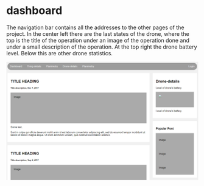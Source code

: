 # dashboard
The navigation bar contains all the addresses to the other pages of the project.
In the center left there are the last states of the drone, where the top is the title of the operation under an image of the operation done and under a small description of the operation.
At the top right the drone battery level.
Below this are other drone statistics.

![Main page](Screen_Dashboard.PNG)
